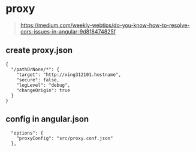# proxy
> https://medium.com/weekly-webtips/do-you-know-how-to-resolve-cors-issues-in-angular-9d818474825f

## create proxy.json
```
{
  "/pathOrNone/*": {
    "target": "http://xing312101.hostname",
    "secure": false,
    "logLevel": "debug",
    "changeOrigin": true
  }
}
```

## config in angular.json
```
  "options": {
    "proxyConfig": "src/proxy.conf.json"
  },

```
